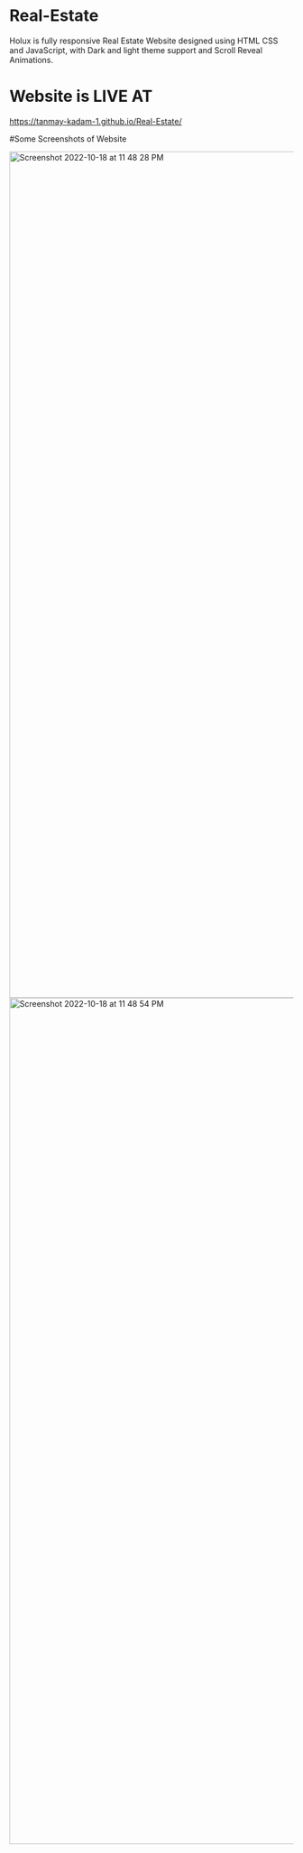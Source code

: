 # Real-Estate
Holux is fully responsive Real Estate Website designed using HTML CSS and JavaScript, with Dark and light theme support and Scroll Reveal Animations.

# Website is LIVE AT
https://tanmay-kadam-1.github.io/Real-Estate/

#Some Screenshots of Website

<img width="1501" alt="Screenshot 2022-10-18 at 11 48 28 PM" src="https://user-images.githubusercontent.com/113775745/196513497-225c7aef-26c5-45db-bc3d-1cdc392cd886.png">

<img width="1501" alt="Screenshot 2022-10-18 at 11 48 54 PM" src="https://user-images.githubusercontent.com/113775745/196513690-3e2eafa2-da96-44fb-930f-85c1590a7425.png">
